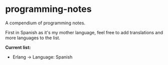 # programming-notes
A compendium of programming notes.

First in Spanish as it's my mother language, feel free to add translations and more languages to the list.

**Current list:**
* Erlang -> Language: Spanish
